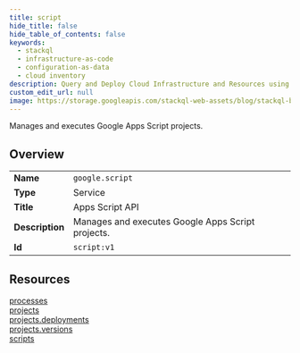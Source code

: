 ```yaml
---
title: script
hide_title: false
hide_table_of_contents: false
keywords:
  - stackql
  - infrastructure-as-code
  - configuration-as-data
  - cloud inventory
description: Query and Deploy Cloud Infrastructure and Resources using SQL
custom_edit_url: null
image: https://storage.googleapis.com/stackql-web-assets/blog/stackql-blog-post-featured-image.png
---
```

Manages and executes Google Apps Script projects.  
    

## Overview
<table><tbody>
<tr><td><b>Name</b></td><td><code>google.script</code></td></tr>
<tr><td><b>Type</b></td><td>Service</td></tr>
<tr><td><b>Title</b></td><td>Apps Script API</td></tr>
<tr><td><b>Description</b></td><td>Manages and executes Google Apps Script projects.</td></tr>
<tr><td><b>Id</b></td><td><code>script:v1</code></td></tr>
</tbody></table>

## Resources
<div class="row">
<div class="providerDocColumn">
<a href="/providers/google/script/processes/">processes</a><br />
<a href="/providers/google/script/projects/">projects</a><br />
<a href="/providers/google/script/projects.deployments/">projects.deployments</a><br />
</div>
<div class="providerDocColumn">
<a href="/providers/google/script/projects.versions/">projects.versions</a><br />
<a href="/providers/google/script/scripts/">scripts</a><br />
</div>
</div>
